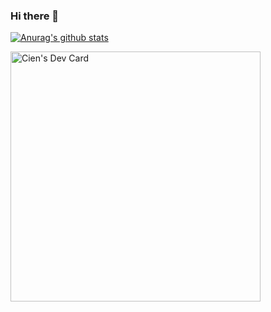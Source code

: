 ### Hi there 👋

[![Anurag's github stats](https://github-readme-stats.vercel.app/api?username=Cienlim612)](https://github.com/anuraghazra/github-readme-stats)

<!--
**Cienlim612/Cienlim612** is a ✨ _special_ ✨ repository because its `README.md` (this file) appears on your GitHub profile.

Here are some ideas to get you started:

- 🔭 I’m currently working on ...
- 🌱 I’m currently learning ...
- 👯 I’m looking to collaborate on ...
- 🤔 I’m looking for help with ...
- 💬 Ask me about ...
- 📫 How to reach me: ...
- 😄 Pronouns: ...
- ⚡ Fun fact: ...
-->

<a href="https://app.daily.dev/Cienlim612"><img src="https://api.daily.dev/devcards/bd07020ae57a4d69b726dfbfe51dc979.png?r=5y4" width="400" alt="Cien's Dev Card"/></a>
